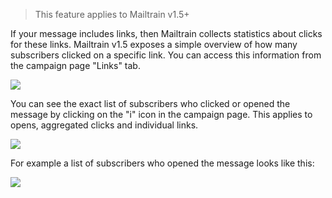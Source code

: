 > This feature applies to Mailtrain v1.5+

If your message includes links, then Mailtrain collects statistics about clicks for these links. Mailtrain v1.5 exposes a simple overview of how many subscribers clicked on a specific link. You can access this information from the campaign page "Links" tab.

![](https://cldup.com/25c8SO6A-Y.png)

You can see the exact list of subscribers who clicked or opened the message by clicking on the "i" icon in the campaign page. This applies to opens, aggregated clicks and individual links.

![](https://cldup.com/OPnvJad0D0.png)

For example a list of subscribers who opened the message looks like this:

![](https://cldup.com/EjNqy_4vSj.png)